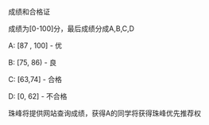 成绩和合格证

成绩为[0-100]分，最后成绩分成A,B,C,D

A: [87 , 100]          - 优

B: [75, 86)             - 良

C: [63,74]              - 合格

D: [0, 62]               - 不合格

珠峰将提供网站查询成绩，获得A的同学将获得珠峰优先推荐权
